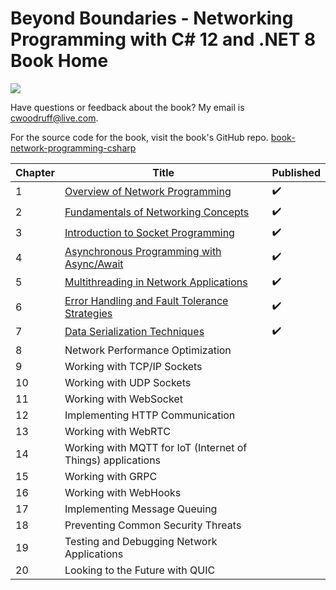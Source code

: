 # Beyond Boundaries - Networking Programming with C# 12 and .NET 8 Book Home

![](http://woodruff.dev/wp-content/uploads/2024/03/networkheader.png)

Have questions or feedback about the book? My email is [cwoodruff@live.com](mailto:cwoodruff@live.com).

For the source code for the book, visit the book's GitHub repo. [book-network-programming-csharp
](https://github.com/cwoodruff/book-network-programming-csharp)

| Chapter | Title                                                                     | Published |
|---------|---------------------------------------------------------------------------|-----------|
| 1       | [Overview of Network Programming](./Chapter01/chapter01.md)               | ✔️        |
| 2       | [Fundamentals of Networking Concepts](./Chapter02/chapter02.md)           | ✔️        |
| 3       | [Introduction to Socket Programming](./Chapter03/chapter03.md)            | ✔️        |
| 4       | [Asynchronous Programming with Async/Await](./Chapter04/chapter04.md)     | ✔️        |
| 5       | [Multithreading in Network Applications](./Chapter05/chapter05.md)        | ✔️        |
| 6       | [Error Handling and Fault Tolerance Strategies](./Chapter06/Chapter06.md) | ✔️        |
| 7       | [Data Serialization Techniques](./Chapter07/Chapter07.md)                 | ✔️        |
| 8       | Network Performance Optimization                                          |           |
| 9       | Working with TCP/IP Sockets                                               |           |
| 10      | Working with UDP Sockets                                                  |           |
| 11      | Working with WebSocket                                                    |           |
| 12      | Implementing HTTP Communication                                           |           |
| 13      | Working with WebRTC                                                       |           |
| 14      | Working with MQTT for IoT (Internet of Things) applications               |           |
| 15      | Working with GRPC                                                         |           |
| 16      | Working with WebHooks                                                     |           |
| 17      | Implementing Message Queuing                                              |           |
| 18      | Preventing Common Security Threats                                        |           |
| 19      | Testing and Debugging Network Applications                                |           |
| 20      | Looking to the Future with QUIC                                           |           |